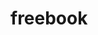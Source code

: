 # freebook



[1]: https://savalone.com/recreation/how-to-find-free-books.html	"后 readfree 时代，如何免费找书"


